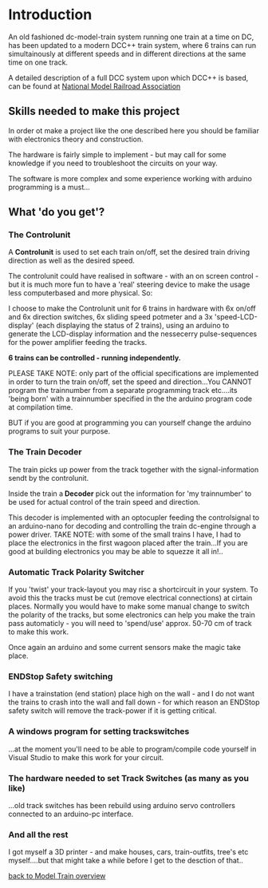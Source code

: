 # Introduction
<!DOCTYPE html>

<head>
    <meta charset="UTF-8" />
    
</head>
<body>
<p>
An old fashioned dc-model-train system running one train at a time on DC, has been updated to a modern DCC++ train system, where 6 trains can run simultainously at different speeds and in different directions at the same time on one track.
</p>     
<p>A detailed description of a full DCC system upon which DCC++ is based, can be found at <a href="https://www.nmra.org/index-nmra-standards-and-recommended-practices">National Model Railroad Association</a></p>

<h2>Skills needed to make this project</h2>
<p>In order ot make a project like the one described here you should be familiar with electronics theory and construction. </p>
</p>The hardware is fairly simple to implement - but may call for some knowledge if you need to troubleshoot the circuits on your way.</p>
<p>The software is more complex and some experience working with arduino programming is a must...</p>

<h2>What 'do you get'?</h2>
<h3>The Controlunit</h3>
<p>A <b>Controlunit</b> is used to set each train on/off, set the desired train driving direction as well as the desired speed.</p>
The controlunit could have realised in software - with an on screen control - but it is much more fun to have a 'real' steering device to make the usage less computerbased and more physical. So: 
<p>I choose to make the Controlunit unit for 6 trains in hardware with 6x on/off and 6x direction switches, 6x sliding speed potmeter and a 3x 'speed-LCD-display' (each displaying the status of 2 trains), using an arduino to generate the LCD-display information and the nessecerry pulse-sequences for the power amplifier feeding the tracks.</p>
<p><b>6 trains can be controlled - running independently.</b></p>
<p>PLEASE TAKE NOTE: only part of the official specifications are implemented in order to turn the train on/off, set the speed and direction...You CANNOT program the trainnumber from a separate programming track etc....its 'being born' with a trainnumber specified in the the arduino program code at compilation time.</p>
<p>BUT if you are good at programming you can yourself change the arduino programs to suit your purpose.</p>

<h3>The Train Decoder</h3>
<p>The train picks up power from the track together with the signal-information sendt by the controlunit.</p>
<p>Inside the train a<b> Decoder</b> pick out the information for 'my trainnumber' to be used for actual control of the train speed and direction.</p>
<p>This decoder is implemented with an optocupler feeding the controlsignal to an arduino-nano for decoding and controlling the train dc-engine through a power driver. TAKE NOTE: with some of the small trains I have, I had to place the electronics in the first wagoon placed after the train...If you are good at building electronics you may be able to squezze it all in!.. </p>

<h3>Automatic Track Polarity Switcher</h3>
<p>If you 'twist' your track-layout you may risc a shortcircuit in your system. To avoid this the tracks must be cut (remove electrical connections) at cirtain places. Normally you would have to make some manual change to switch the polarity of the tracks, but some electronics can help you make the train pass automaticly - you will need to 'spend/use' approx. 50-70 cm of track to make this work.</p>
<p>Once again an arduino and some current sensors make the magic take place.</p>

<h3>ENDStop Safety switching</h3>
<p>I have a trainstation (end station) place high on the wall - and I do not want the trains to crash into the wall and fall down - for which reason an ENDStop safety switch will remove the track-power if it is getting critical.</p>

<h3>A windows program for setting trackswitches</h3>
...at the moment you'll need to be able to program/compile code yourself in Visual Studio to make this work for your circuit.

<h3>The hardware needed to set Track Switches (as many as you like)</h3>
...old track switches has been rebuild using arduino servo controllers connected to an arduino-pc interface.

<h3>And all the rest</h3>
<p>I got myself a 3D printer - and make houses, cars, train-outfits, tree's etc myself....but that might take a while before I get to the desction of that..</p>
<p>
</p>
<p><a href="../#ModelTrain">back to Model Train overview</a></p> 
</body>
</html>